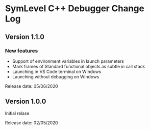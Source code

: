# SymLevel C++ Debugger Change Log

## Version 1.1.0

### New features
- Support of environment variables in launch parameters
- Mark frames of Standard functional objects as subtle in call stack
- Launching in VS Code terminal on Windows
- Launching without debugging on Windows

Release date: 05/06/2020

## Version 1.0.0
Initial relase

Release date: 02/05/2020
